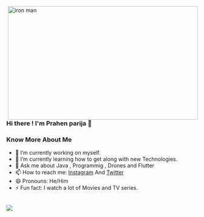 <img align="right" src="https://media.giphy.com/media/3o7aDaXY5NgnT3JZi8/giphy.gif" alt="iron man" width="500" height="300" >

### Hi there ! I'm Prahen parija 👋

### Know More About Me
- 🔭 I’m currently working on myself.
- 🌱 I’m currently learning how to get along with new Technologies.
- 💬 Ask me about Java , Programmig , Drones and Flutter
- 📫 How to reach me: [Instagram](https://www.instagram.com/_staaark_/) And [Twitter](https://twitter.com/prahen_parija)
- 😄 Pronouns: He/Him
- ⚡ Fun fact: I watch a lot of Movies and TV series.

</br>

<img align="left" src='https://github-readme-stats.vercel.app/api?username=prahenstark&show_icons=true&text_color=daf7dc&bg_color=131723'>
